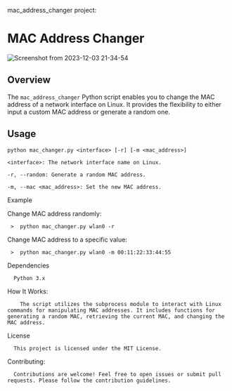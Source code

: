 mac_address_changer project:

# MAC Address Changer

![Screenshot from 2023-12-03 21-34-54](https://github.com/prasannakumarvg/mac_address_changer/assets/123349921/2d11a8f4-7a23-460c-a21f-865779e06c1d)


## Overview
The `mac_address_changer` Python script enables you to change the MAC address of a network interface on Linux. It provides the flexibility to either input a custom MAC address or generate a random one.

## Usage

    python mac_changer.py <interface> [-r] [-m <mac_address>]
    
    <interface>: The network interface name on Linux.
    
    -r, --random: Generate a random MAC address.
    
    -m, --mac <mac_address>: Set the new MAC address.   
    
Example

Change MAC address randomly:

     >  python mac_changer.py wlan0 -r
     
Change MAC address to a specific value:

     >  python mac_changer.py wlan0 -m 00:11:22:33:44:55
     
Dependencies

      Python 3.x

How It Works:

        The script utilizes the subprocess module to interact with Linux commands for manipulating MAC addresses. It includes functions for generating a random MAC, retrieving the current MAC, and changing the MAC address.

License

      This project is licensed under the MIT License.

Contributing:

      Contributions are welcome! Feel free to open issues or submit pull requests. Please follow the contribution guidelines.
